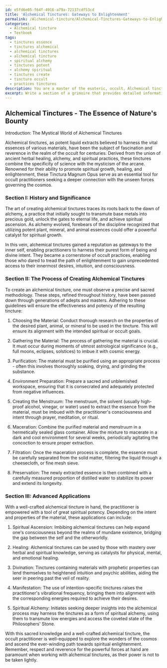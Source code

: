 ```yaml
---
id: e5fd6e05-f64f-4916-a79a-72137cdf53cd
title: 'Alchemical Tinctures: Gateways to Enlightenment'
permalink: /Alchemical-tincture/Alchemical-Tinctures-Gateways-to-Enlightenment/
categories:
  - Alchemical tincture
  - Textbook
tags:
  - tinctures essence
  - tinctures alchemical
  - alchemical tinctures
  - alchemical tincture
  - spiritual alchemy
  - tinctures potent
  - alchemy spiritual
  - tinctures create
  - tincture occult
  - practices tinctures
description: You are a master of the esoteric, occult, Alchemical tincture and education, you have written many textbooks on the subject in ways that provide students with rich and deep understanding of the subject. You are being asked to write textbook-like sections on a topic and you do it with full context, explainability, and reliability in accuracy to the true facts of the topic at hand, in a textbook style that a student would easily be able to learn from, in a rich, engaging, and contextual way. Always include relevant context (such as formulas and history), related concepts, and in a way that someone can gain deep insights from.
excerpt: Write a section of a grimoire that provides detailed information on the concept, preparation, and application of Alchemical tinctures. This section should include an overview of their significance in occult practices, a step-by-step guide on creating tinctures, and advanced applications for initiates seeking profound insights and understanding.
---
```


## Alchemical Tinctures - The Essence of Nature's Bounty

Introduction: The Mystical World of Alchemical Tinctures

Alchemical tinctures, as potent liquid extracts believed to harness the vital essences of various materials, have been the subject of fascination and reverence in the realm of the occult for centuries. Derived from the union of ancient herbal healing, alchemy, and spiritual practices, these tinctures combine the specificity of science with the mysticism of the arcane. Renowned for their ability to promote spiritual growth, healing, and enlightenment, these Tinctura Magnum Opus serve as an essential tool for occult practitioners seeking a deeper connection with the unseen forces governing the cosmos.

### Section I: History and Significance

The art of creating alchemical tinctures traces its roots back to the dawn of alchemy, a practice that initially sought to transmute base metals into precious gold, unlock the gates to eternal life, and achieve spiritual ascension. As alchemy evolved, forebears of the discipline recognized that utilizing potent plant, mineral, and animal essences could offer a powerful catalyst for spiritual growth.

In this vein, alchemical tinctures gained a reputation as gateways to the inner self, enabling practitioners to harness their purest form of being and divine intent. They became a cornerstone of occult practices, enabling those who dared to tread the path of enlightenment to gain unprecedented access to their innermost desires, intuition, and consciousness.

### Section II: The Process of Creating Alchemical Tinctures

To create an alchemical tincture, one must observe a precise and sacred methodology. These steps, refined throughout history, have been passed down through generations of adepts and masters. Adhering to these guidelines will ensure the effectiveness and potency of the resulting tincture:

1. Choosing the Material: Conduct thorough research on the properties of the desired plant, animal, or mineral to be used in the tincture. This will ensure its alignment with the intended spiritual or occult goals.

2. Gathering the Material: The process of gathering the material is crucial. It must occur during moments of utmost astrological significance (e.g., full moons, eclipses, solstices) to imbue it with cosmic energy.

3. Purification: The material must be purified using an appropriate process - often this involves thoroughly soaking, drying, and grinding the substance.

4. Environment Preparation: Prepare a sacred and unblemished workspace, ensuring that it is consecrated and adequately protected from negative influences.

5. Creating the Menstruum: The menstruum, the solvent (usually high-proof alcohol, vinegar, or water) used to extract the essence from the material, must be imbued with the practitioner's consciousness and intent through prayer, meditation, or ritual.

6. Maceration: Combine the purified material and menstruum in a hermetically sealed glass container. Allow the mixture to macerate in a dark and cool environment for several weeks, periodically agitating the concoction to ensure proper extraction.

7. Filtration: Once the maceration process is complete, the essence must be carefully separated from the solid matter, filtering the liquid through a cheesecloth, or fine mesh sieve.

8. Preservation: The newly extracted essence is then combined with a carefully measured proportion of distilled water to stabilize its power and extend its longevity.

### Section III: Advanced Applications

With a well-crafted alchemical tincture in hand, the practitioner is empowered with a tool of great spiritual potency. Depending on the intent and properties of the material, these applications can include:

1. Spiritual Ascension: Imbibing alchemical tinctures can help expand one's consciousness beyond the realms of mundane existence, bridging the gap between the self and the otherworldly.

2. Healing: Alchemical tinctures can be used by those with mastery over herbal and spiritual knowledge, serving as catalysts for physical, mental, and emotional healing.

3. Divination: Tinctures containing materials with prophetic properties can lend themselves to heightened intuition and psychic abilities, aiding the seer in peering past the veil of reality.

4. Manifestation: The use of intention-specific tinctures raises the practitioner's vibrational frequency, bringing them into alignment with the corresponding energies required to achieve their desires.

5. Spiritual Alchemy: Initiates seeking deeper insights into the alchemical process may harness the tinctures as a form of spiritual alchemy, using them to transmute low energies and access the coveted state of the Philosophers' Stone.

With this sacred knowledge and a well-crafted alchemical tincture, the occult practitioner is well-equipped to explore the wonders of the cosmos and ascend the ever-winding path towards spiritual enlightenment. Remember, respect and reverence for the powerful forces at hand are paramount when working with alchemical tinctures, as their power is not to be taken lightly.
